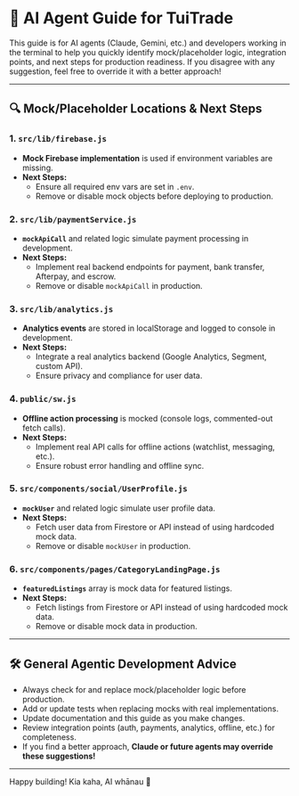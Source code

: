 # 🤖 AI Agent Guide for TuiTrade

This guide is for AI agents (Claude, Gemini, etc.) and developers working in the terminal to help you quickly identify mock/placeholder logic, integration points, and next steps for production readiness. If you disagree with any suggestion, feel free to override it with a better approach!

---

## 🔍 Mock/Placeholder Locations & Next Steps

### 1. `src/lib/firebase.js`
- **Mock Firebase implementation** is used if environment variables are missing.
- **Next Steps:**
  - Ensure all required env vars are set in `.env`.
  - Remove or disable mock objects before deploying to production.

### 2. `src/lib/paymentService.js`
- **`mockApiCall`** and related logic simulate payment processing in development.
- **Next Steps:**
  - Implement real backend endpoints for payment, bank transfer, Afterpay, and escrow.
  - Remove or disable `mockApiCall` in production.

### 3. `src/lib/analytics.js`
- **Analytics events** are stored in localStorage and logged to console in development.
- **Next Steps:**
  - Integrate a real analytics backend (Google Analytics, Segment, custom API).
  - Ensure privacy and compliance for user data.

### 4. `public/sw.js`
- **Offline action processing** is mocked (console logs, commented-out fetch calls).
- **Next Steps:**
  - Implement real API calls for offline actions (watchlist, messaging, etc.).
  - Ensure robust error handling and offline sync.

### 5. `src/components/social/UserProfile.js`
- **`mockUser`** and related logic simulate user profile data.
- **Next Steps:**
  - Fetch user data from Firestore or API instead of using hardcoded mock data.
  - Remove or disable `mockUser` in production.

### 6. `src/components/pages/CategoryLandingPage.js`
- **`featuredListings`** array is mock data for featured listings.
- **Next Steps:**
  - Fetch listings from Firestore or API instead of using hardcoded mock data.
  - Remove or disable mock data in production.

---

## 🛠️ General Agentic Development Advice
- Always check for and replace mock/placeholder logic before production.
- Add or update tests when replacing mocks with real implementations.
- Update documentation and this guide as you make changes.
- Review integration points (auth, payments, analytics, offline, etc.) for completeness.
- If you find a better approach, **Claude or future agents may override these suggestions!**

---

Happy building! Kia kaha, AI whānau 🚀 